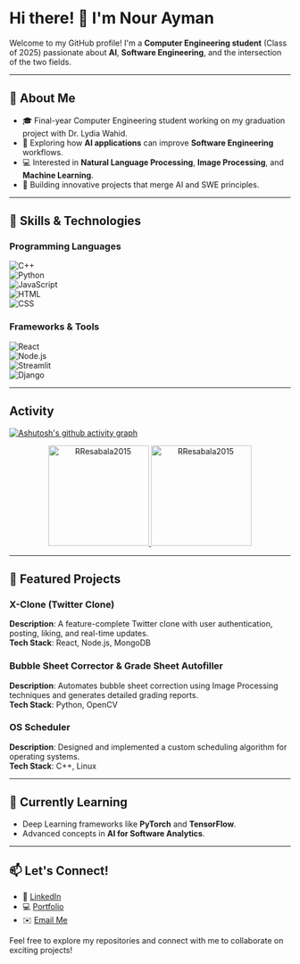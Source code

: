 # Hi there! 👋 I'm Nour Ayman  

Welcome to my GitHub profile! I'm a **Computer Engineering student** (Class of 2025) passionate about **AI**, **Software Engineering**, and the intersection of the two fields.  

---

## 🚀 About Me  
- 🎓 Final-year Computer Engineering student working on my graduation project with Dr. Lydia Wahid.  
- 🌟 Exploring how **AI applications** can improve **Software Engineering** workflows.  
- 💻 Interested in **Natural Language Processing**, **Image Processing**, and **Machine Learning**.  
- 🎯 Building innovative projects that merge AI and SWE principles.  

---

## 🔧 Skills & Technologies  

### Programming Languages  
![C++](https://img.shields.io/badge/-C++-00599C?style=flat-square&logo=cplusplus&logoColor=white)  
![Python](https://img.shields.io/badge/-Python-3776AB?style=flat-square&logo=python&logoColor=white)  
![JavaScript](https://img.shields.io/badge/-JavaScript-F7DF1E?style=flat-square&logo=javascript&logoColor=black)  
![HTML](https://img.shields.io/badge/-HTML-E34F26?style=flat-square&logo=html5&logoColor=white)  
![CSS](https://img.shields.io/badge/-CSS-1572B6?style=flat-square&logo=css3&logoColor=white)  

### Frameworks & Tools  
![React](https://img.shields.io/badge/-React-61DAFB?style=flat-square&logo=react&logoColor=black)  
![Node.js](https://img.shields.io/badge/-Node.js-339933?style=flat-square&logo=nodedotjs&logoColor=white)  
![Streamlit](https://img.shields.io/badge/-Streamlit-FF4B4B?style=flat-square&logo=streamlit&logoColor=white)  
![Django](https://img.shields.io/badge/-Django-092E20?style=flat-square&logo=django&logoColor=white)  

---

## Activity
[![Ashutosh's github activity graph](https://github-readme-activity-graph.vercel.app/graph?username=nouraymanh&bg_color=100f0f&color=4c5e9e&line=4c569e&point=403e41&area=true&hide_border=true)](https://github.com/ashutosh00710/github-readme-activity-graph)

<div align="center">
  <a href="https://github.com/nouraymanh">
    <img height="180em" src="https://github-readme-stats.vercel.app/api/top-langs?username=nouraymanh&show_icons=true&locale=en&layout=compact&theme=tokyonight" alt="RResabala2015"/>
    <img height="180em" src="https://github-readme-stats.vercel.app/api?username=nouraymanh&show_icons=true&locale=en&layout=compact&theme=tokyonight" alt="RResabala2015"/>
  </a>
</div>

---

## 🌟 Featured Projects  

### X-Clone (Twitter Clone)  
**Description**: A feature-complete Twitter clone with user authentication, posting, liking, and real-time updates.  
**Tech Stack**: React, Node.js, MongoDB  

### Bubble Sheet Corrector & Grade Sheet Autofiller  
**Description**: Automates bubble sheet correction using Image Processing techniques and generates detailed grading reports.  
**Tech Stack**: Python, OpenCV  

### OS Scheduler  
**Description**: Designed and implemented a custom scheduling algorithm for operating systems.  
**Tech Stack**: C++, Linux  

---

## 🌱 Currently Learning  
- Deep Learning frameworks like **PyTorch** and **TensorFlow**.  
- Advanced concepts in **AI for Software Analytics**.  

---

## 📫 Let's Connect!  
- 💼 [LinkedIn](https://linkedin.com/in/your-profile)  
- 💻 [Portfolio](https://your-portfolio.com)  
- ✉️ [Email Me](mailto:your.email@example.com)  

Feel free to explore my repositories and connect with me to collaborate on exciting projects!
